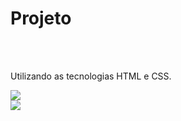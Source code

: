 

<h1>Projeto</h1>
<br>
<br>
<p> Utilizando as tecnologias HTML e CSS.</p>

<img src=https://raw.githubusercontent.com/camillalarissa/Wide-coverage/e08150ffc4e8b98f8f3dc5974180cacf83616e94/img/wide.jpeg>

<br>

<img src=https://raw.githubusercontent.com/camillalarissa/Wide-coverage/e08150ffc4e8b98f8f3dc5974180cacf83616e94/img/widecel.jpeg>
